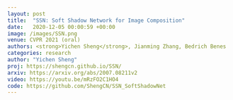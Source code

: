 ```yaml
---
layout: post
title:  "SSN: Soft Shadow Network for Image Composition"
date:   2020-12-05 00:00:59 +00:00
image: /images/SSN.png
venue: CVPR 2021 (oral)
authors: <strong>Yichen Sheng</strong>, Jianming Zhang, Bedrich Benes
categories: research
author: "Yichen Sheng"
proj: https://shengcn.github.io/SSN/
arxiv: https://arxiv.org/abs/2007.08211v2
video: https://youtu.be/mRzFO2C1HO4
code: https://github.com/ShengCN/SSN_SoftShadowNet
---
```

